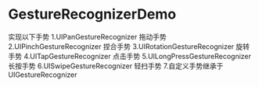 # GestureRecognizerDemo

实现以下手势
1.UIPanGestureRecognizer  拖动手势
2.UIPinchGestureRecognizer 捏合手势
3.UIRotationGestureRecognizer 旋转手势
4.UITapGestureRecognizer 点击手势
5.UILongPressGestureRecognizer 长按手势
6.UISwipeGestureRecognizer 轻扫手势
7.自定义手势继承于UIGestureRecognizer